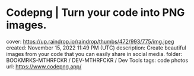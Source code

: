 # Codepng | Turn your code into PNG images.

cover: https://up.raindrop.io/raindrop/thumbs/472/993/775/img.jpeg
created: November 15, 2022 11:49 PM (UTC)
description: Create beautiful images from your code that you can easily share in social media.
folder: BOOKMRKS-MTHRFCKR / DEV-MTHRFCKR / Dev Tools
tags: code photos
url: https://www.codepng.app/